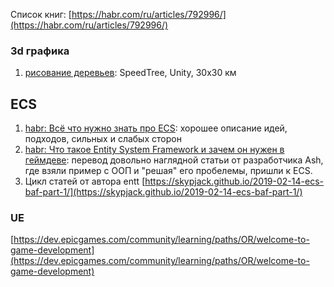 Список книг: [https://habr.com/ru/articles/792996/](https://habr.com/ru/articles/792996/)


### 3d графика

1. [рисование деревьев](https://habr.com/ru/articles/483946/): SpeedTree, Unity, 30x30 км


## ECS

1. [habr: Всё что нужно знать про ECS](https://habr.com/ru/articles/665276/): хорошее описание идей, подходов, сильных и слабых сторон
2. [habr: Что такое Entity System Framework и зачем он нужен в геймдеве](https://habr.com/ru/articles/197920/): перевод довольно наглядной статьи от разработчика Ash, где взяли пример с ООП и "решая" его пробелемы, пришли к ECS.
3. Цикл статей от автора entt [https://skypjack.github.io/2019-02-14-ecs-baf-part-1/](https://skypjack.github.io/2019-02-14-ecs-baf-part-1/)

### UE

[https://dev.epicgames.com/community/learning/paths/OR/welcome-to-game-development](https://dev.epicgames.com/community/learning/paths/OR/welcome-to-game-development)
